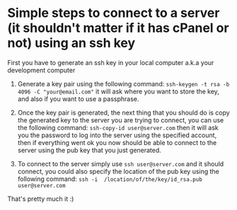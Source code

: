 # Simple steps to connect to a server (it shouldn't matter if it has cPanel or not) using an ssh key

First you have to generate an ssh key in your local computer a.k.a your development computer
 1. Generate a key pair using the following command:
 `ssh-keygen -t rsa -b 4096 -C "your@email.com"` it will ask where you want to store the key, and also if you want to use a passphrase.
 
 2. Once the key pair is generated, the next thing that you should do is copy the generated key to the server you are trying to connect, you can use the following command: 
 `ssh-copy-id user@server.com` then it will ask you the password to log into the server using the specified account, then if everything went ok you now should be able to connect to the server using the pub key that you just generated.
 
 3. To connect to the server simply use `ssh user@server.com` and it should connect, you could also specify the location of the pub key using the following command: `ssh -i  /location/of/the/key/id_rsa.pub user@server.com`
 
 That's pretty much it :)
